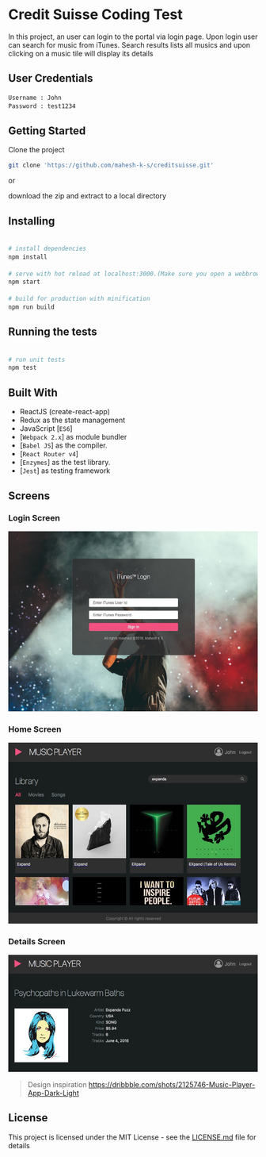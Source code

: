 # Credit Suisse Coding Test

In this project, an user can login to the portal via login page. Upon login user can search for music from iTunes. Search results lists all musics and upon clicking on a music tile will display its details

## User Credentials
```bash
Username : John
Password : test1234
```

## Getting Started

Clone the project
```bash
git clone 'https://github.com/mahesh-k-s/creditsuisse.git'
```
or

download the zip and extract to a local directory

## Installing

```bash

# install dependencies
npm install

# serve with hot reload at localhost:3000.(Make sure you open a webbrowser with web security disabled, so project will auto-render to that browser)
npm start

# build for production with minification
npm run build

```

## Running the tests
```bash

# run unit tests
npm test

```

## Built With

- ReactJS (create-react-app)
- Redux as the state management
- JavaScript [`ES6`]
- [`Webpack 2.x`] as module bundler
- [`Babel JS`] as the compiler.
- [`React Router v4`]
- [`Enzymes`] as the test library.
- [`Jest`] as testing framework

## Screens

### Login Screen
![Login](./docs/login.png)

### Home Screen
![Home Screen](./docs/screen1.png)

### Details Screen
![Details Screen](./docs/screen2.png)

> Design inspiration https://dribbble.com/shots/2125746-Music-Player-App-Dark-Light

## License

This project is licensed under the MIT License - see the [LICENSE.md](LICENSE.md) file for details
